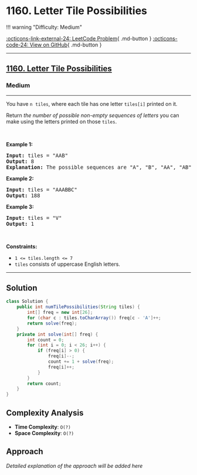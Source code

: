 # 1160. Letter Tile Possibilities

!!! warning "Difficulty: Medium"

[:octicons-link-external-24: LeetCode Problem](https://leetcode.com/problems/letter-tile-possibilities/){ .md-button }
[:octicons-code-24: View on GitHub](https://github.com/RAJ8664/Leetcode/tree/master/1160-letter-tile-possibilities){ .md-button }

---

<h2><a href="https://leetcode.com/problems/letter-tile-possibilities">1160. Letter Tile Possibilities</a></h2><h3>Medium</h3><hr><p>You have <code>n</code>&nbsp;&nbsp;<code>tiles</code>, where each tile has one letter <code>tiles[i]</code> printed on it.</p>

<p>Return <em>the number of possible non-empty sequences of letters</em> you can make using the letters printed on those <code>tiles</code>.</p>

<p>&nbsp;</p>
<p><strong class="example">Example 1:</strong></p>

<pre>
<strong>Input:</strong> tiles = &quot;AAB&quot;
<strong>Output:</strong> 8
<strong>Explanation: </strong>The possible sequences are &quot;A&quot;, &quot;B&quot;, &quot;AA&quot;, &quot;AB&quot;, &quot;BA&quot;, &quot;AAB&quot;, &quot;ABA&quot;, &quot;BAA&quot;.
</pre>

<p><strong class="example">Example 2:</strong></p>

<pre>
<strong>Input:</strong> tiles = &quot;AAABBC&quot;
<strong>Output:</strong> 188
</pre>

<p><strong class="example">Example 3:</strong></p>

<pre>
<strong>Input:</strong> tiles = &quot;V&quot;
<strong>Output:</strong> 1
</pre>

<p>&nbsp;</p>
<p><strong>Constraints:</strong></p>

<ul>
	<li><code>1 &lt;= tiles.length &lt;= 7</code></li>
	<li><code>tiles</code> consists of uppercase English letters.</li>
</ul>


---

## Solution

```java
class Solution {
    public int numTilePossibilities(String tiles) {
        int[] freq = new int[26];
        for (char c : tiles.toCharArray()) freq[c - 'A']++;
        return solve(freq);
    }
    private int solve(int[] freq) {
        int count = 0;
        for (int i = 0; i < 26; i++) {
            if (freq[i] > 0) {
                freq[i]--;
                count += 1 + solve(freq);
                freq[i]++;
            }
        }
        return count;
    }
}
```

## Complexity Analysis

- **Time Complexity**: `O(?)`
- **Space Complexity**: `O(?)`

## Approach

*Detailed explanation of the approach will be added here*

